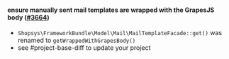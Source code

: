 #### ensure manually sent mail templates are wrapped with the GrapesJS body ([#3664](https://github.com/shopsys/shopsys/pull/{pullRequestId}))

- `Shopsys\FrameworkBundle\Model\Mail\MailTemplateFacade::get()` was renamed to `getWrappedWithGrapesBody()`
- see #project-base-diff to update your project
